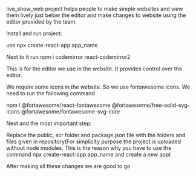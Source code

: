 live_show_web project helps people to make simple websites and view them lively just below the editor and make changes to website using the editor provided by the team.


Install and run project:

use npx create-react-app app_name

Next to it run
npm i codemirror react-codemirror2

This is for the editor we use in the website. It provides control over the editor.

We require some icons in the website. So we use fontawesome icons. We need to run the following command

npm i @fortawesome/react-fontawesome @fortawesome/free-solid-svg-icons @fortawesome/fontawesome-svg-core

Next and the most important step:

Replace the public, scr folder and package.json file  with the folders and files given in repository(For simplicity purpose the project is uploaded without node modules. This is the reason why you have to use the command npx create-react-app app_name and create a new app)

After making all these changes we are good to go
